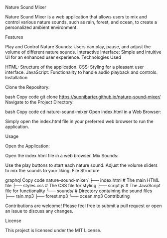 Nature Sound Mixer

Nature Sound Mixer is a web application that allows users to mix and control various nature sounds, such as rain, forest, and ocean, to create a personalized ambient environment.

Features

Play and Control Nature Sounds: Users can play, pause, and adjust the volume of different nature sounds.
Interactive Interface: Simple and intuitive UI for an enhanced user experience.
Technologies Used

HTML: Structure of the application.
CSS: Styling for a pleasant user interface.
JavaScript: Functionality to handle audio playback and controls.
Installation

Clone the Repository:

bash
Copy code
git clone https://suonibarter.github.io/nature-sound-mixer/
Navigate to the Project Directory:

bash
Copy code
cd nature-sound-mixer
Open index.html in a Web Browser:

Simply open the index.html file in your preferred web browser to run the application.

Usage

Open the Application:

Open the index.html file in a web browser.
Mix Sounds:

Use the play buttons to start each nature sound.
Adjust the volume sliders to mix the sounds to your liking.
File Structure

graphql
Copy code
nature-sound-mixer/
├── index.html         # The main HTML file
├── styles.css         # The CSS file for styling
├── script.js          # The JavaScript file for functionality
└── sounds/            # Directory containing the sound files
    ├── rain.mp3
    ├── forest.mp3
    └── ocean.mp3
Contributing

Contributions are welcome! Please feel free to submit a pull request or open an issue to discuss any changes.

License

This project is licensed under the MIT License.
